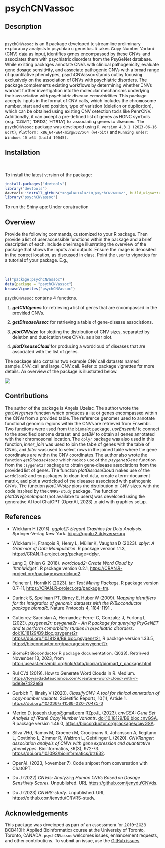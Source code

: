 
<!-- README.md is generated from README.Rmd. Please edit that file -->

# psychCNVassoc

## Description

<br> `psychCNVassoc` is an R package developed to streamline preliminary
exploratory analysis in psychiatric genetics. It takes Copy Number
Variant (CNV) data as input, identifies genes encompassed by these CNVs,
and associates them with psychiatric disorders from the PsyGeNet
database. While existing packages annotate CNVs with clinical
pathogenicity, evaluate gene dosage sensitivity, and associate
pathogenic CNVs with a broad range of quantitative phenotypes,
psychCNVassoc stands out by focusing exclusively on the association of
CNVs with psychiatric disorders. The package complements existing
workflows by determining whether CNVs warrant further investigation into
the molecular mechanisms underlying their association with psychiatric
disease comorbidities. This package accepts inputs in the format of CNV
calls, which includes the chromosome number, start and end position,
type of variation (deletion or duplication), which can be obtained using
existing CNV detection tools like PennCNV. Additionally, it can accept a
pre-defined list of genes as HGNC symbols (e.g. ‘COMT’, ‘DRD3’, ‘HTR1A’)
for associating genes to diseases. The `psychCNVassoc` package was
developed using `R version 4.3.1 (2023-06-16 ucrt)`,
`Platform: x86_64-w64-mingw32/x64 (64-bit)` and
`Running under: Windows 10 x64 (build 19045)`.

## Installation

<br> <br> To install the latest version of the package:

``` r
install.packages("devtools")
library("devtools")
devtools::install_github("angelauzelac10/psychCNVassoc", build_vignettes = TRUE)
library("psychCNVassoc")
```

To run the Shiny app: Under construction

## Overview

Provide the following commands, customized to your R package. Then
provide a list of user accessible functions within the package and a
brief description of each. Include one image illustrating the overview
of the package that shows the inputs and outputs. Ensure the image is
deposited in the correct location, as discussed in class. Point the user
to vignettes for a tutorial of your package. E.g., <br> <br> <br>

``` r
ls("package:psychCNVassoc")
data(package = "psychCNVassoc") 
browseVignettes("psychCNVassoc")
```

`psychCNVassoc` contains 4 functions.

1.  ***getCNVgenes*** for retrieving a list of genes that are
    encompassed in the provided CNVs.

2.  ***getDiseaseAssoc*** for retrieving a table of gene-disease
    associations.

3.  ***plotCNVsize*** for plotting the distribution of CNV sizes,
    separated by deletion and duplication type CNVs, as a bar plot.

4.  ***plotDiseaseCloud*** for producing a wordcloud of diseases that
    are associated with the list of genes.

The package also contains two example CNV call datasets named
sample_CNV_call and large_CNV_call. Refer to package vignettes for more
details. An overview of the package is illustrated below.

![](./inst/extdata/example.png)

## Contributions

The author of the package is Angela Uzelac. The author wrote the
*getCNVgenes* function which produces a list of genes encompassed within
the CNVs from a provided table. The reference genomes used to annotate
functional genomic regions within the CNVs are retrieved from Ensembl.
Two functions were used from the `biomaRt` package, *useEnsembl* to
connect to the specified genome dataset, and *getBM* to obtain all genes
annotated with their chromosomal location. The `dplyr` package was also
used in this function, *inner_join* was used to join the table of genes
with the table of CNVs, and *filter* was used to select rows in the
joined table where the gene coordinates are within the CNV coordinates.
The author also wrote the function *getDiseaseAssoc* which makes use of
the *psygenetGene* function from the `psygenet2r` package to obtain
gene-disease associations from the provided list of genes. The function
*plotDiseaseCloud* makes use of the `wordcloud2` and `tm` packages to
clean text data, create a term-document matrix, and plot a wordcloud of
the diseases associated with pathogenic CNVs. The function *plotCNVsize*
plots the distribution of CNV sizes, with the code inspired by the
`CNVRS-study` package. The function *plotCNVgeneImpact* (not available
to users) was developed using the generative AI tool ChatGPT (OpenAI,
2023) to aid with graphics setup.

## References

- Wickham H (2016). *ggplot2: Elegant Graphics for Data Analysis*.
  Springer-Verlag New York. <https://ggplot2.tidyverse.org>

- Wickham H, François R, Henry L, Müller K, Vaughan D (2023). *dplyr: A
  Grammar of Data Manipulation*. R package version 1.1.3,
  <https://CRAN.R-project.org/package=dplyr>.

- Lang D, Chien G (2018). *wordcloud2: Create Word Cloud by
  ‘htmlwidget’*. R package version 0.2.1,
  <https://CRAN.R-project.org/package=wordcloud2>.

- Feinerer I, Hornik K (2023). *tm: Text Mining Package*. R package
  version 0.7-11, <https://CRAN.R-project.org/package=tm>.

- Durinck S, Spellman PT, Birney E, Huber W (2009). *Mapping identifiers
  for the integration of genomic datasets with the R/Bioconductor
  package biomaRt*. Nature Protocols 4, 1184-1191 .

- Gutierrez-Sacristan A, Hernandez-Ferrer C, Gonzalez J, Furlong L
  (2023). *psygenet2r: psygenet2r - An R package for querying PsyGeNET
  and to perform comorbidity studies in psychiatric disorders*.
  <doi:10.18129/B9.bioc.psygenet2r>
  <https://doi.org/10.18129/B9.bioc.psygenet2r>, R package version
  1.33.5, <https://bioconductor.org/packages/psygenet2r>.

- BiomaRt Bioconductor R package documentation. (2023). Retrieved
  November 13, 2023, from
  <http://useast.ensembl.org/info/data/biomart/biomart_r_package.html>

- Rul CVd (2019). How to Generate Word Clouds in R. Medium.
  <https://towardsdatascience.com/create-a-word-cloud-with-r-bde3e7422e8a>

- Gurbich T, Ilinsky V (2020). *ClassifyCNV: A tool for clinical
  annotation of copy-number variants*. Scientific Reports, 10(1),
  Article 1. <https://doi.org/10.1038/s41598-020-76425-3>

- Merico D, <joseph.r.lugo@gmail.com> RZpbJL (2023). *cnvGSA: Gene Set
  Analysis of (Rare) Copy Number Variants*.
  <doi:10.18129/B9.bioc.cnvGSA>, R package version 1.46.0,
  <https://bioconductor.org/packages/cnvGSA>.

- Silva VHd, Ramos M, Groenen M, Crooijmans R, Johansson A, Regitano L,
  Coutinho L, Zimmer R, Waldron L, Geistlinger L (2020). *CNVRanger:
  association analysis of CNVs with gene expression and quantitative
  phenotypes*. Bioinformatics, 36(3), 972-73.
  <https://doi.org/10.1093/bioinformatics/btz632>.

- OpenAI. (2023, November 7). Code snippet from conversation with
  ChatGPT.

- Du J (2022) *CNVds: Analyzing Human CNVs Based on Dosage Sensitivity
  Scores*. Unpublished. URL <https://github.com/jenydu/CNVds>.

- Du J (2023) *CNVRS-study*. Unpublished. URL
  <https://github.com/jenydu/CNVRS-study>.

## Acknowledgements

This package was developed as part of an assessment for 2019-2023
BCB410H: Applied Bioinformatics course at the University of Toronto,
Toronto, CANADA. `psychCNVassoc` welcomes issues, enhancement requests,
and other contributions. To submit an issue, use the [GitHub
issues](https://github.com/angelauzelac10/psychCNVassoc/issues).
